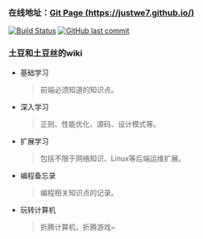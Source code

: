 ### 在线地址：[Git Page (https://justwe7.github.io/)](https://wiki.lihx.top/)
[![Build Status](https://travis-ci.com/justwe7/justwe7.github.io.svg?branch=master)](https://travis-ci.com/justwe7/justwe7.github.io)  [![GitHub last commit](https://img.shields.io/github/last-commit/justwe7/justwe7.github.io.svg?style=flat-square)](https://github.com/justwe7/justwe7.github.io/commits/master)

### 土豆和土豆丝的wiki

- 基础学习
  > 前端必须知道的知识点。

- 深入学习
  > 正则、性能优化、源码、设计模式等。

- 扩展学习
  > 包括不限于网络知识、Linux等后端运维扩展。

- 编程备忘录
  > 编程相关知识点的记录。
  
- 玩转计算机
  > 折腾计算机，折腾游戏~
